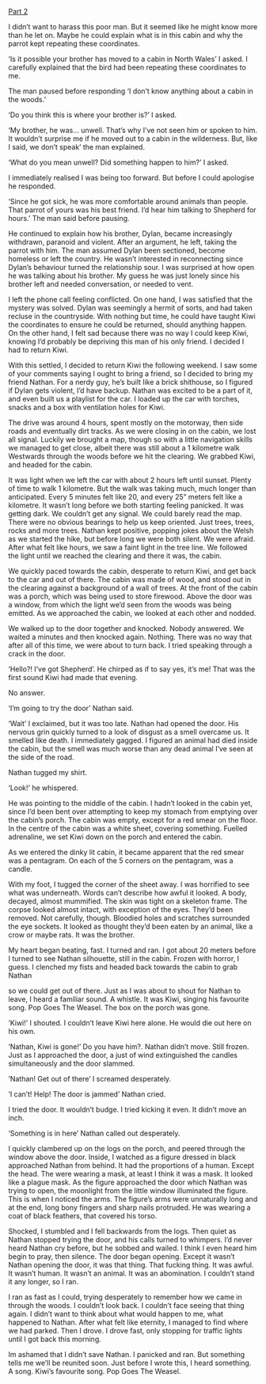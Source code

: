 [Part 2](https://www.reddit.com/r/nosleep/comments/uieaib/my_parrot_is_trying_to_tell_me_something_part_2/)

I didn’t want to harass this poor man. But it seemed like he might know more than he let on. Maybe he could explain what is in this cabin and why the parrot kept repeating these coordinates.

‘Is it possible your brother has moved to a cabin in North Wales’ I asked. I carefully explained that the bird had been repeating these coordinates to me.

The man paused before responding ‘I don’t know anything about a cabin in the woods.’

‘Do you think this is where your brother is?’ I asked.

‘My brother, he was… unwell. That’s why I’ve not seen him or spoken to him. It wouldn’t surprise me if he moved out to a cabin in the wilderness. But, like I said, we don’t speak’ the man explained.

‘What do you mean unwell? Did something happen to him?’ I asked.

I immediately realised I was being too forward. But before I could apologise he responded.

‘Since he got sick, he was more comfortable around animals than people. That parrot of yours was his best friend. I’d hear him talking to Shepherd for hours.’ The man said before pausing.

He continued to explain how his brother, Dylan, became increasingly withdrawn, paranoid and violent. After an argument, he left, taking the parrot with him. The man assumed Dylan  been sectioned, become homeless or left the country. He wasn’t interested in reconnecting since Dylan’s behaviour turned the relationship sour. I was surprised at how open he was talking about his brother. My guess he was just lonely since his brother left and needed conversation, or needed to vent.

I left the phone call feeling conflicted. On one hand, I was satisfied that the mystery was solved. Dylan was seemingly a hermit of sorts, and had taken recluse in the countryside. With nothing but time, he could have taught Kiwi the coordinates to ensure he could be returned, should anything happen. On the other hand, I felt sad because there was no way I could keep Kiwi, knowing I’d probably be depriving this man of his only friend. I decided I had to return Kiwi.

With this settled, I decided to return Kiwi the following weekend. I saw some of your comments saying I ought to bring a friend, so I decided to bring my friend Nathan. For a nerdy guy, he’s built like a brick shithouse, so I figured if Dylan gets violent, I’d have backup. Nathan was excited to be a part of it, and even built us a playlist for the car. I loaded up the car with torches, snacks and a box with ventilation holes for Kiwi.

The drive was around 4 hours, spent mostly on the motorway, then side roads and eventually dirt tracks. As we were closing in on the cabin, we lost all signal. Luckily we brought a map, though so with a little navigation skills we managed to get close, albeit there was still about a 1 kilometre walk Westwards through the woods before we hit the clearing. We grabbed Kiwi, and headed for the cabin.

It was light when we left the car with about 2 hours left until sunset. Plenty of time to walk 1 kilometre. But the walk was taking much, much longer than anticipated. Every 5 minutes felt like 20, and every 25” meters felt like a kilometre. It wasn’t long before we both starting feeling panicked. It was getting dark. We couldn’t get any signal. We could barely read the map. There were no obvious bearings to help us keep oriented. Just trees, trees, rocks and more trees. Nathan kept positive, popping jokes about the Welsh as we started the hike, but before long we were both silent. We were afraid. After what felt like hours, we saw a faint light in the tree line. We followed the light until we reached the clearing and there it was, the cabin.

We quickly paced towards the cabin, desperate to return Kiwi, and get back to the car and out of there. The cabin was made of wood, and stood out in the clearing against a background of a wall of trees. At the front of the cabin was a porch, which was being used to store firewood. Above the door was a window, from which the light we’d seen from the woods was being emitted. As we approached the cabin, we looked at each other and nodded.

We walked up to the door together and knocked. Nobody answered. We waited a minutes and then knocked again. Nothing. There was no way that after all of this time, we were about to turn back. I tried speaking through a crack in the door.

‘Hello?! I’ve got Shepherd’. He chirped as if to say yes, it’s me! That was the first sound Kiwi had made that evening.

No answer.

‘I’m going to try the door’ Nathan said.

‘Wait’ I exclaimed, but it was too late. Nathan had opened the door. His nervous grin quickly turned to a look of disgust as a smell overcame us. It smelled like death. I immediately gagged. I figured an animal had died inside the cabin, but the smell was much worse than any dead animal I’ve seen at the side of the road.

Nathan tugged my shirt.

‘Look!’ he whispered.

He was pointing to the middle of the cabin. I hadn’t looked in the cabin yet, since I’d been bent over attempting to keep my stomach from emptying over the cabin’s porch. The cabin was empty, except for a red smear on the floor. In the centre of the cabin was a white sheet, covering something. Fuelled adrenaline, we set Kiwi down on the porch and entered the cabin.

As we entered the dinky lit cabin, it became apparent that the red smear was a pentagram. On each of the 5 corners on the pentagram, was a candle.

With my foot, I tugged the corner of the sheet away. I was horrified to see what was underneath. Words can’t describe how awful it looked. A body, decayed, almost mummified. The skin was tight on a skeleton frame. The corpse looked almost intact, with exception of the eyes. They’d been removed. Not carefully, though. Bloodied holes and scratches surrounded the eye sockets.  It looked as thought they’d been eaten by an animal, like a crow or maybe rats. It was the brother.

My heart began beating, fast. I turned and ran. I got about 20 meters before I turned to see Nathan silhouette, still in the cabin. Frozen with horror, I guess. I clenched my fists and headed back towards the cabin to grab Nathan

so we could get out of there. Just as I was about to shout for Nathan to leave, I heard a familiar sound. A whistle. It was Kiwi, singing his favourite song. Pop Goes The Weasel. The box on the porch was gone.

‘Kiwi!’ I shouted. I couldn’t leave Kiwi here alone. He would die out here on his own.

‘Nathan, Kiwi is gone!’ Do you have him?. Nathan didn’t move. Still frozen. Just as I approached the door, a just of wind extinguished the candles simultaneously and the door slammed.

‘Nathan! Get out of there’ I screamed desperately.

‘I can’t! Help! The door is jammed’ Nathan cried.

I tried the door. It wouldn’t budge. I tried kicking it even. It didn’t move an inch.

‘Something is in here’ Nathan called out desperately.

I quickly clambered up on the logs on the porch, and peered through the window above the door. Inside, I watched as a figure dressed in black approached Nathan from behind. It had the proportions of a human. Except the head. The were wearing a mask, at least I think it was a mask. It looked like a plague mask. As the figure approached the door which Nathan was trying to open, the moonlight from the little window illuminated the figure. This is when I noticed the arms. The figure’s arms were unnaturally long and at the end, long bony fingers and sharp nails protruded. He was wearing a coat  of black feathers, that covered his torso.

Shocked, I stumbled and I fell backwards from the logs. Then quiet as Nathan stopped trying the door, and his calls turned to whimpers. I’d never heard Nathan cry before, but he sobbed and wailed. I think I even heard him begin to pray, then silence. The door began opening. Except it wasn’t Nathan opening the door, it was that thing. That fucking thing. It was awful. It wasn’t human. It wasn’t an animal. It was an abomination. I couldn’t stand it any longer, so I ran.

I ran as fast as I could, trying desperately to remember how we came in through the woods. I couldn’t look back. I couldn’t face seeing that thing again. I didn’t want to think about what would happen to me, what happened to Nathan. After what felt like eternity, I managed to find where we had parked. Then I drove. I drove fast, only stopping for traffic lights until I got back this morning.

Im ashamed that I didn’t save Nathan. I panicked and ran. But something tells me we’ll be reunited soon. Just before I wrote this, I heard something. A song. Kiwi’s favourite song. Pop Goes The Weasel.